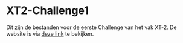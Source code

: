 # XT2-Challenge1
Dit zijn de bestanden voor de eerste Challenge van het vak XT-2.
De website is via [deze link](https://rosakarin.github.io/XT2-Challenge1/) te bekijken.
